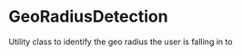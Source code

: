 GeoRadiusDetection
==================

Utility class to identify the geo radius the user is falling in to
